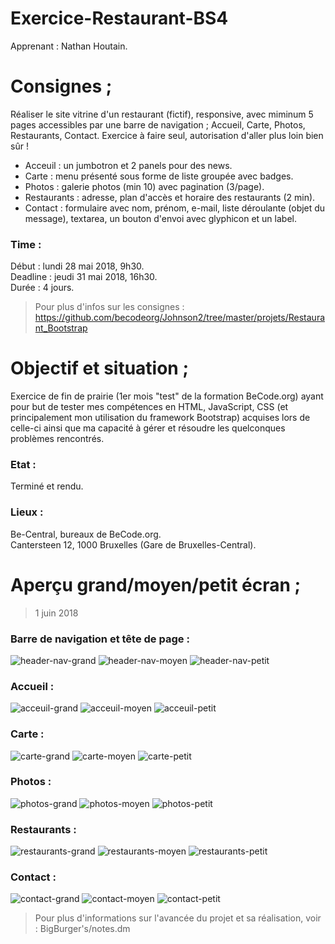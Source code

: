 # Exercice-Restaurant-BS4

Apprenant : Nathan Houtain.

# Consignes ;
Réaliser le site vitrine d'un restaurant (fictif), responsive, avec miminum 5 pages accessibles par une barre de navigation ; Accueil, Carte, Photos, Restaurants, Contact. Exercice à faire seul, autorisation d'aller plus loin bien sûr !

* Acceuil : un jumbotron et 2 panels pour des news.
* Carte : menu présenté sous forme de liste groupée avec badges.
* Photos : galerie photos (min 10) avec pagination (3/page).
* Restaurants : adresse, plan d'accès et horaire des restaurants (2 min).
* Contact : formulaire avec nom, prénom, e-mail, liste déroulante (objet du message), textarea, un bouton d'envoi avec glyphicon et un label.

### Time :
Début : lundi 28 mai 2018, 9h30.   
Deadline : jeudi 31 mai 2018, 16h30.  
Durée : 4 jours. 

> Pour plus d'infos sur les consignes : https://github.com/becodeorg/Johnson2/tree/master/projets/Restaurant_Bootstrap

# Objectif et situation ;
Exercice de fin de prairie (1er mois "test" de la formation BeCode.org) ayant pour but de tester mes compétences en HTML, JavaScript, CSS (et principalement
mon utilisation du framework Bootstrap) acquises lors de celle-ci ainsi que ma capacité à gérer et résoudre les quelconques problèmes rencontrés.

### Etat : 
Terminé et rendu.

### Lieux :
Be-Central, bureaux de BeCode.org.  
Cantersteen 12, 1000 Bruxelles (Gare de Bruxelles-Central). 


# Aperçu grand/moyen/petit écran ;
> 1 juin 2018

### Barre de navigation et tête de page :
![header-nav-grand](/BigBurger's/Pictures/Apercu/header-nav-grand.png)
![header-nav-moyen](/BigBurger's/Pictures/Apercu/header-nav-moyen.png)
![header-nav-petit](/BigBurger's/Pictures/Apercu/header-nav-petit.png)

### Accueil :

![acceuil-grand](/BigBurger's/Pictures/Apercu/acceuil-grand.png)
![acceuil-moyen](/BigBurger's/Pictures/Apercu/acceuil-moyen.png)
![acceuil-petit](/BigBurger's/Pictures/Apercu/acceuil-petit.png)

### Carte :
![carte-grand](/BigBurger's/Pictures/Apercu/carte-grand.png)
![carte-moyen](/BigBurger's/Pictures/Apercu/carte-moyen.png)
![carte-petit](/BigBurger's/Pictures/Apercu/carte-petit.png)

### Photos :
![photos-grand](/BigBurger's/Pictures/Apercu/photos-grand.png)
![photos-moyen](/BigBurger's/Pictures/Apercu/photos-moyen.png)
![photos-petit](/BigBurger's/Pictures/Apercu/photos-petit.png)

### Restaurants :
![restaurants-grand](/BigBurger's/Pictures/Apercu/restaurants-grand.png)
![restaurants-moyen](/BigBurger's/Pictures/Apercu/restaurants-moyen.png)
![restaurants-petit](/BigBurger's/Pictures/Apercu/restaurants-petit.png)

### Contact :
![contact-grand](/BigBurger's/Pictures/Apercu/contact-grand.png)
![contact-moyen](/BigBurger's/Pictures/Apercu/contact-moyen.png)
![contact-petit](/BigBurger's/Pictures/Apercu/contact-petit.png)

> Pour plus d'informations sur l'avancée du projet et sa réalisation, voir : BigBurger's/notes.dm 
